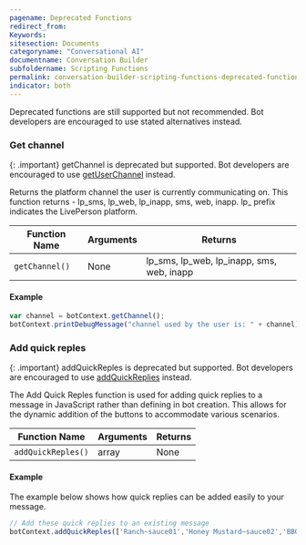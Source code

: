```yaml
---
pagename: Deprecated Functions
redirect_from:
Keywords:
sitesection: Documents
categoryname: "Conversational AI"
documentname: Conversation Builder
subfoldername: Scripting Functions
permalink: conversation-builder-scripting-functions-deprecated-functions.html
indicator: both
---
```


Deprecated functions are still supported but not recommended. Bot developers are encouraged to use stated alternatives instead.

### Get channel

{: .important}
getChannel is deprecated but supported. Bot developers are encouraged to use [getUserChannel](conversation-builder-scripting-functions-get-set-contextual-data.html#get-user-channel) instead.

Returns the platform channel the user is currently communicating on. This function returns - lp_sms, lp_web, lp_inapp, sms, web, inapp. lp_ prefix indicates the LivePerson platform.

| Function Name | Arguments | Returns |
| --- | --- | --- |
| `getChannel()` | None | lp_sms, lp_web, lp_inapp, sms, web, inapp |

#### Example

```javascript
var channel = botContext.getChannel();
botContext.printDebugMessage("channel used by the user is: " + channel);
```

### Add quick reples

{: .important}
addQuickReples is deprecated but supported. Bot developers are encouraged to use [addQuickReplies](conversation-builder-scripting-functions-manage-conversation-flow.html#add-quick-replies) instead.

The Add Quick Reples function is used for adding quick replies to a message in JavaScript rather than defining in bot creation. This allows for the dynamic addition of the buttons to accommodate various scenarios.

| Function Name | Arguments | Returns |
| --- | --- | --- |
| `addQuickReples()` | array | None |

#### Example

The example below shows how quick replies can be added easily to your message.

```javascript
// Add these quick replies to an existing message
botContext.addQuickReples(['Ranch~sauce01','Honey Mustard~sauce02','BBQ~sauce03','Hot~sauce04']);
```
